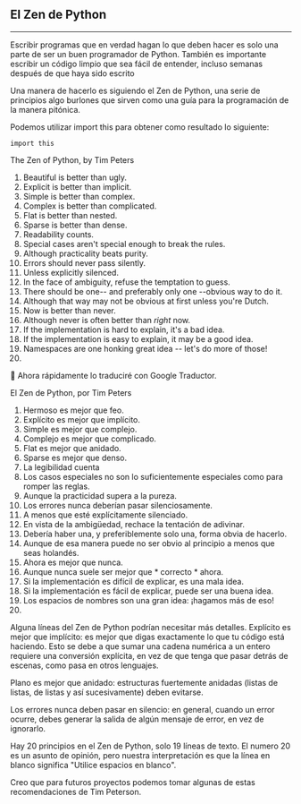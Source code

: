 ## El Zen de Python
----------------

Escribir programas que en verdad hagan lo que deben hacer es solo una parte de ser un buen programador de Python. También es importante escribir un código limpio que sea fácil de entender, incluso semanas después de que haya sido escrito

Una manera de hacerlo es siguiendo el Zen de Python, una serie de principios algo burlones que sirven como una guía para la programación de la manera pitónica. 

Podemos utilizar import this para obtener como resultado lo siguiente:

`import this`

The Zen of Python, by Tim Peters

1. Beautiful is better than ugly.
2. Explicit is better than implicit.
3. Simple is better than complex.
4. Complex is better than complicated.
5. Flat is better than nested.
6. Sparse is better than dense.
7. Readability counts.
8. Special cases aren't special enough to break the rules.
9. Although practicality beats purity.
10. Errors should never pass silently.
11. Unless explicitly silenced.
12. In the face of ambiguity, refuse the temptation to guess.
13. There should be one-- and preferably only one --obvious way to do it.
14. Although that way may not be obvious at first unless you're Dutch.
15. Now is better than never.
16. Although never is often better than *right* now.
17. If the implementation is hard to explain, it's a bad idea.
18. If the implementation is easy to explain, it may be a good idea.
19. Namespaces are one honking great idea -- let's do more of those!
20. 

:eyes: Ahora rápidamente lo traduciré con Google Traductor.

El Zen de Python, por Tim Peters

1. Hermoso es mejor que feo.
2. Explícito es mejor que implícito.
3. Simple es mejor que complejo.
4. Complejo es mejor que complicado.
5. Flat es mejor que anidado.
6. Sparse es mejor que denso.
7. La legibilidad cuenta
8. Los casos especiales no son lo suficientemente especiales como para romper las reglas.
9. Aunque la practicidad supera a la pureza.
10. Los errores nunca deberían pasar silenciosamente.
11. A menos que esté explícitamente silenciado.
12. En vista de la ambigüedad, rechace la tentación de adivinar.
13. Debería haber una, y preferiblemente solo una, forma obvia de hacerlo.
14. Aunque de esa manera puede no ser obvio al principio a menos que seas holandés.
15. Ahora es mejor que nunca.
16. Aunque nunca suele ser mejor que * correcto * ahora.
17. Si la implementación es difícil de explicar, es una mala idea.
18. Si la implementación es fácil de explicar, puede ser una buena idea.
19. Los espacios de nombres son una gran idea: ¡hagamos más de eso!
20. 

Alguna líneas del Zen de Python podrían necesitar más detalles. Explícito es mejor que implícito: es mejor que digas exactamente lo que tu código está haciendo. Esto se debe a que sumar una cadena numérica a un entero requiere una conversión explícita, en vez de que tenga que pasar detrás de escenas, como pasa en otros lenguajes.

Plano es mejor que anidado: estructuras fuertemente anidadas (listas de listas, de listas y así sucesivamente) deben evitarse.

Los errores nunca deben pasar en silencio: en general, cuando un error ocurre, debes generar la salida de algún mensaje de error, en vez de ignorarlo.

Hay 20 principios en el Zen de Python, solo 19 líneas de texto. El numero 20 es un asunto de opinión, pero nuestra interpretación es que la línea en blanco significa "Utilice espacios en blanco".

Creo que para futuros proyectos podemos tomar algunas de estas recomendaciones de Tim Peterson.

